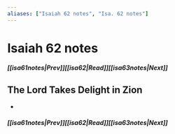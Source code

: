 ```yaml
---
aliases: ["Isaiah 62 notes", "Isa. 62 notes"]
---
```

# Isaiah 62 notes
##### <span class=arrow-left></span>[[isa61notes|Prev]]<span class=navigation-separator></span>[[isa62|Read]]<span class=navigation-separator></span>[[isa63notes|Next]]<span class=arrow-right></span>
## The Lord Takes Delight in Zion
- 
##### <span class=arrow-left></span>[[isa61notes|Prev]]<span class=navigation-separator></span>[[isa62|Read]]<span class=navigation-separator></span>[[isa63notes|Next]]<span class=arrow-right></span>